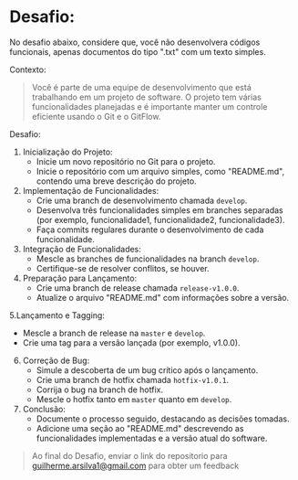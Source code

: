 # Desafio:

No desafio abaixo, considere que, você não desenvolvera códigos funcionais, apenas documentos do tipo ".txt" com um texto simples.

Contexto:

> Você é parte de uma equipe de desenvolvimento que está trabalhando em um projeto de software. O projeto tem várias funcionalidades planejadas e é importante manter um controle eficiente usando o Git e o GitFlow.

Desafio:

1. Inicialização do Projeto:
   * Inicie um novo repositório no Git para o projeto.
   * Inicie o repositório com um arquivo simples, como "README.md", contendo uma breve descrição do projeto.
2. Implementação de Funcionalidades:
   * Crie uma branch de desenvolvimento chamada `develop`.
   * Desenvolva três funcionalidades simples em branches separadas (por exemplo, funcionalidade1, funcionalidade2, funcionalidade3).
   * Faça commits regulares durante o desenvolvimento de cada funcionalidade.
3. Integração de Funcionalidades:
   * Mescle as branches de funcionalidades na branch `develop`.
   * Certifique-se de resolver conflitos, se houver.
4. Preparação para Lançamento:
   * Crie uma branch de release chamada `release-v1.0.0`.
   * Atualize o arquivo "README.md" com informações sobre a versão.

5.Lançamento e Tagging:

* Mescle a branch de release na `master` e `develop`.
* Crie uma tag para a versão lançada (por exemplo, v1.0.0).

6. Correção de Bug:
   * Simule a descoberta de um bug crítico após o lançamento.
   * Crie uma branch de hotfix chamada `hotfix-v1.0.1`.
   * Corrija o bug na branch de hotfix.
   * Mescle o hotfix tanto em `master` quanto em `develop`.
7. Conclusão:
   * Documente o processo seguido, destacando as decisões tomadas.
   * Adicione uma seção ao "README.md" descrevendo as funcionalidades implementadas e a versão atual do software.

> Ao final do Desafio, enviar o link do repositorio para guilherme.arsilva1@gmail.com para obter um feedback
